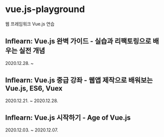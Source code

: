 # vue.js-playground
웹 프레임워크 Vue.js 연습

## Inflearn: Vue.js 완벽 가이드 - 실습과 리팩토링으로 배우는 실전 개념
2020.12.28. ~

## Inflearn: Vue.js 중급 강좌 - 웹앱 제작으로 배워보는 Vue.js, ES6, Vuex
2020.12.21. ~ 2020.12.28.

## Inflearn: Vue.js 시작하기 - Age of Vue.js
2020.12.03. ~ 2020.12.07.

